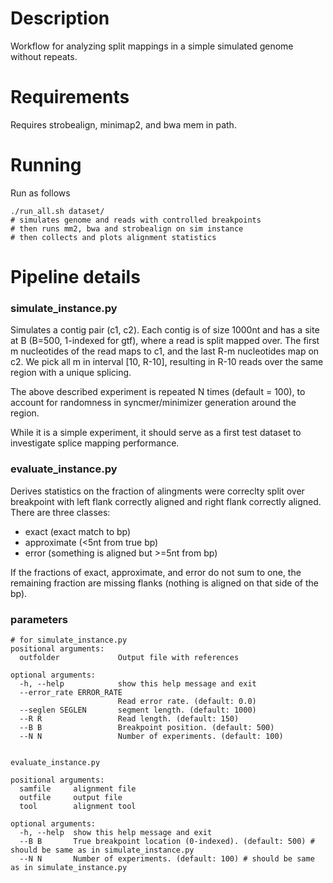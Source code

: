 # Description

Workflow for analyzing split mappings in a simple simulated genome without repeats.

# Requirements

Requires strobealign, minimap2, and bwa mem in path.

# Running 

Run as follows

```
./run_all.sh dataset/
# simulates genome and reads with controlled breakpoints
# then runs mm2, bwa and strobealign on sim instance
# then collects and plots alignment statistics
```

# Pipeline details


### simulate_instance.py

Simulates a contig pair (c1, c2). Each contig is of size 1000nt 
and has a site at B (B=500, 1-indexed for gtf), where a read is split mapped over. 
The first m nucleotides of the read maps to c1, 
and the last R-m nucleotides map on c2. We pick all m in interval [10, R-10], 
resulting in R-10 reads over the same region with a unique splicing. 

The above described experiment is repeated N times (default = 100),
to account for randomness in syncmer/minimizer generation around the region.

While it is a simple experiment, it should serve as a first test dataset to
investigate splice mapping performance. 

### evaluate_instance.py

Derives statistics on the fraction of alingments were correclty split over 
breakpoint with left flank correctly aligned and right flank correctly aligned. 
There are three classes: 
  - exact (exact match to bp)
  - approximate (<5nt from true bp)
  - error (something is aligned but >=5nt from bp)

If the fractions of exact, approximate, and error do not sum to one,
the remaining fraction are missing flanks (nothing is aligned on that side of the bp). 

### parameters

```
# for simulate_instance.py
positional arguments:
  outfolder             Output file with references

optional arguments:
  -h, --help            show this help message and exit
  --error_rate ERROR_RATE
                        Read error rate. (default: 0.0)
  --seglen SEGLEN       segment length. (default: 1000)
  --R R                 Read length. (default: 150)
  --B B                 Breakpoint position. (default: 500)
  --N N                 Number of experiments. (default: 100)


evaluate_instance.py

positional arguments:
  samfile     alignment file
  outfile     output file
  tool        alignment tool

optional arguments:
  -h, --help  show this help message and exit
  --B B       True breakpoint location (0-indexed). (default: 500) # should be same as in simulate_instance.py
  --N N       Number of experiments. (default: 100) # should be same as in simulate_instance.py
```
